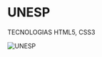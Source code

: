 # UNESP

TECNOLOGIAS HTML5, CSS3

![UNESP](https://user-images.githubusercontent.com/102436341/228951438-8568492d-c677-46aa-adb8-e89e3b6fb1db.png)

